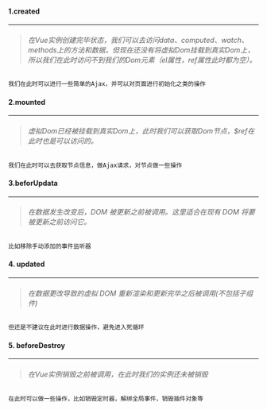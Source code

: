 #### 1.created

---

> ###### 在Vue实例创建完毕状态，我们可以去访问data、computed、watch、methods上的方法和数据，但现在还没有将虚拟Dom挂载到真实Dom上，所以我们在此时访问不到我们的Dom元素（el属性，ref属性此时都为空）。

```html
我们在此时可以进行一些简单的Ajax，并可以对页面进行初始化之类的操作
```

#### 2.mounted
---
> ###### 虚拟Dom已经被挂载到真实Dom上，此时我们可以获取Dom节点，$ref在此时也是可以访问的。

```html
我们在此时可以去获取节点信息，做Ajax请求，对节点做一些操作
```

#### 3.beforUpdata
---
> ###### 在数据发生改变后，DOM 被更新之前被调用。这里适合在现有 DOM 将要被更新之前访问它。

```html
比如移除手动添加的事件监听器
```

#### 4. updated
---
> ###### 在数据更改导致的虚拟 DOM 重新渲染和更新完毕之后被调用(不包括子组件)

```html
但还是不建议在此时进行数据操作，避免进入死循环
```
#### 5. beforeDestroy
---
> ###### 在Vue实例销毁之前被调用，在此时我们的实例还未被销毁

```html
在此时可以做一些操作，比如销毁定时器，解绑全局事件，销毁插件对象等
```




